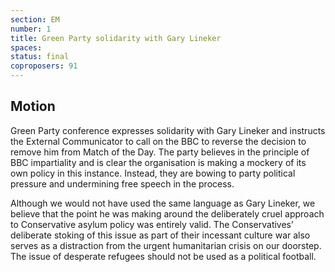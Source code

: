 ```yaml
---
section: EM
number: 1
title: Green Party solidarity with Gary Lineker
spaces:
status: final
coproposers: 91
---
```

## Motion
Green Party conference expresses solidarity with Gary Lineker and instructs the External Communicator to call on the BBC to reverse the decision to remove him from Match of the Day.
The party believes in the principle of BBC impartiality and is clear the organisation is making a mockery of its own policy in this instance. Instead, they are bowing to party political pressure and undermining free speech in the process.

Although we would not have used the same language as Gary Lineker, we believe that the point he was making around the deliberately cruel approach to Conservative asylum policy was entirely valid.
The Conservatives’ deliberate stoking of this issue as part of their incessant culture war also serves as a distraction from the urgent humanitarian crisis on our doorstep. The issue of desperate refugees should not be used as a political football.
